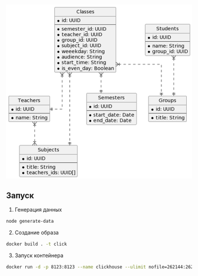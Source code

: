 ![plantuml schema](./relationships.png)

## Запуск

1. Генерация данных

```bash
node generate-data
```

2. Создание образа

```bash
docker build . -t click
```

3. Запуск контейнера

```bash
docker run -d -p 8123:8123 --name clickhouse --ulimit nofile=262144:262144 click
```
